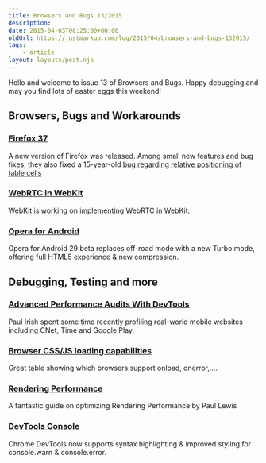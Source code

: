 ```yaml
---
title: Browsers and Bugs 13/2015
description: 
date: 2015-04-03T08:25:00+00:00
oldUrl: https://justmarkup.com/log/2015/04/browsers-and-bugs-132015/
tags:
    - article
layout: layouts/post.njk
---
```


Hello and welcome to issue 13 of Browsers and Bugs. Happy debugging and may you find lots of easter eggs this weekend!

Browsers, Bugs and Workarounds
------------------------------

### [Firefox 37](https://developer.mozilla.org/en-US/Firefox/Releases/37)

A new version of Firefox was released. Among small new features and bug fixes, they also fixed a 15-year-old [bug regarding relative positioning of table cells](https://bugzilla.mozilla.org/show_bug.cgi?id=35168)

### [WebRTC in WebKit](https://lists.webkit.org/pipermail/webkit-dev/2015-January/027196.html)

WebKit is working on implementing WebRTC in WebKit.

### [Opera for Android](http://forums.opera.com/discussion/1864212/opera-turbo-replaces-off-road-mode#Item_1)

Opera for Android 29 beta replaces off-road mode with a new Turbo mode, offering full HTML5 experience & new compression.

Debugging, Testing and more
---------------------------

### [Advanced Performance Audits With DevTools](http://www.paulirish.com/2015/advanced-performance-audits-with-devtools/)

Paul Irish spent some time recently profiling real-world mobile websites including CNet, Time and Google Play.

### [Browser CSS/JS loading capabilities](https://pie.gd/test/script-link-events/)

Great table showing which browsers support onload, onerror,….

### [Rendering Performance](https://developers.google.com/web/fundamentals/performance/rendering/)

A fantastic guide on optimizing Rendering Performance by Paul Lewis

### [DevTools Console](https://twitter.com/addyosmani/status/583635990041985025)

Chrome DevTools now supports syntax highlighting & improved styling for console.warn & console.error.